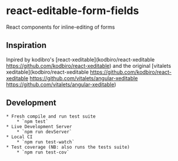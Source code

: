 # react-editable-form-fields
React components for inline-editing of forms

## Inspiration
Inpired by kodibro's [react-xeditable](kodbiro/react-xeditable
https://github.com/kodbiro/react-xeditable) and the original [vitalets xeditable](kodbiro/react-xeditable
https://github.com/kodbiro/react-xeditable
https://github.com/vitalets/angular-xeditable
https://github.com/vitalets/angular-xeditable)

## Development

    * Fresh compile and run test suite
        * `npm test`
    * Live Development Server
        * `npm run devServer`
    * Local CI
        * `npm run test-watch`
    * Test coverage (NB: also runs the tests suite)
        * `npm run test-cov`
